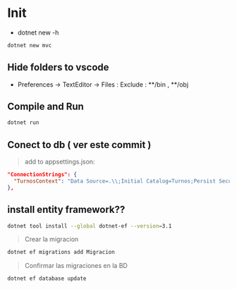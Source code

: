# Init
- dotnet new -h
```sh
dotnet new mvc
```

## Hide folders to vscode
 - Preferences -> TextEditor -> Files : Exclude : **/bin , **/obj

## Compile and Run
```sh
dotnet run
```

## Conect to db ( ver este commit )

> add to appsettings.json:
```json
"ConnectionStrings": {
  "TurnosContext": "Data Source=.\\;Initial Catalog=Turnos;Persist Security Info=false;Trusted_Conecction=True"
},
```

## install entity framework??
```sh
dotnet tool install --global dotnet-ef --version=3.1
```
> Crear la migracion

```sh
dotnet ef migrations add Migracion
```

> Confirmar las migraciones en la BD
```sh
dotnet ef database update
```